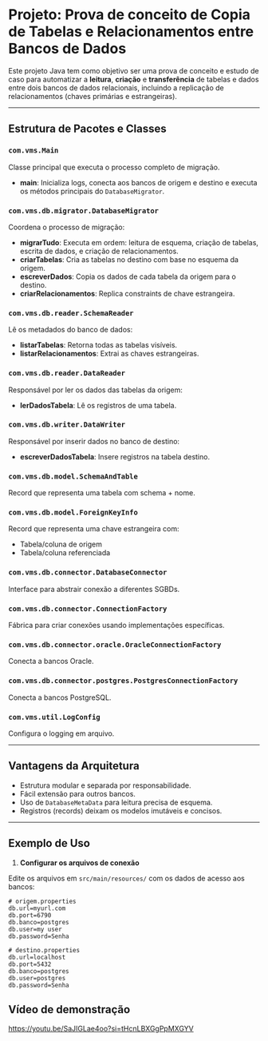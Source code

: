 # Projeto: Prova de conceito de Copia de Tabelas e Relacionamentos entre Bancos de Dados

Este projeto Java tem como objetivo ser uma prova de conceito e estudo de caso para automatizar a **leitura**, **criação** e **transferência** de tabelas e dados entre dois bancos de dados relacionais, incluindo a replicação de relacionamentos (chaves primárias e estrangeiras).

---

## Estrutura de Pacotes e Classes

### `com.vms.Main`
Classe principal que executa o processo completo de migração.

- **main**: Inicializa logs, conecta aos bancos de origem e destino e executa os métodos principais do `DatabaseMigrator`.

### `com.vms.db.migrator.DatabaseMigrator`
Coordena o processo de migração:

- **migrarTudo**: Executa em ordem: leitura de esquema, criação de tabelas, escrita de dados, e criação de relacionamentos.
- **criarTabelas**: Cria as tabelas no destino com base no esquema da origem.
- **escreverDados**: Copia os dados de cada tabela da origem para o destino.
- **criarRelacionamentos**: Replica constraints de chave estrangeira.

### `com.vms.db.reader.SchemaReader`
Lê os metadados do banco de dados:

- **listarTabelas**: Retorna todas as tabelas visíveis.
- **listarRelacionamentos**: Extrai as chaves estrangeiras.

### `com.vms.db.reader.DataReader`
Responsável por ler os dados das tabelas da origem:

- **lerDadosTabela**: Lê os registros de uma tabela.

### `com.vms.db.writer.DataWriter`
Responsável por inserir dados no banco de destino:

- **escreverDadosTabela**: Insere registros na tabela destino.

### `com.vms.db.model.SchemaAndTable`
Record que representa uma tabela com schema + nome.

### `com.vms.db.model.ForeignKeyInfo`
Record que representa uma chave estrangeira com:
- Tabela/coluna de origem
- Tabela/coluna referenciada

### `com.vms.db.connector.DatabaseConnector`
Interface para abstrair conexão a diferentes SGBDs.

### `com.vms.db.connector.ConnectionFactory`
Fábrica para criar conexões usando implementações específicas.

### `com.vms.db.connector.oracle.OracleConnectionFactory`
Conecta a bancos Oracle.

### `com.vms.db.connector.postgres.PostgresConnectionFactory`
Conecta a bancos PostgreSQL.

### `com.vms.util.LogConfig`
Configura o logging em arquivo.

---

## Vantagens da Arquitetura
- Estrutura modular e separada por responsabilidade.
- Fácil extensão para outros bancos.
- Uso de `DatabaseMetaData` para leitura precisa de esquema.
- Registros (records) deixam os modelos imutáveis e concisos.

---

## Exemplo de Uso

1. **Configurar os arquivos de conexão**

Edite os arquivos em  `src/main/resources/` com os dados de acesso aos bancos:

```properties
# origem.properties
db.url=myurl.com
db.port=6790
db.banco=postgres
db.user=my user
db.password=Senha
```

```properties
# destino.properties
db.url=localhost
db.port=5432
db.banco=postgres
db.user=postgres
db.password=Senha
```

## Vídeo de demonstração

https://youtu.be/SaJIGLae4oo?si=tHcnLBXGgPpMXGYV